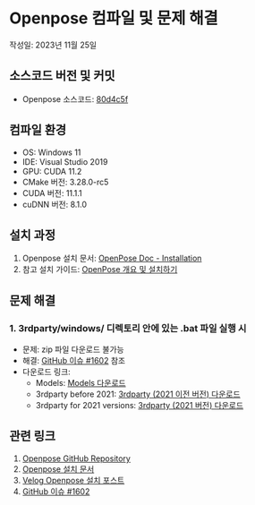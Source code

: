 # Openpose 컴파일 및 문제 해결
작성일: 2023년 11월 25일

## 소스코드 버전 및 커밋
- Openpose 소스코드: [80d4c5f](https://github.com/CMU-Perceptual-Computing-Lab/openpose/commit/80d4c5f7b25ba4c3bf5745ab7d0e6ccd3db8b242)

## 컴파일 환경
- OS: Windows 11
- IDE: Visual Studio 2019
- GPU: CUDA 11.2
- CMake 버전: 3.28.0-rc5
- CUDA 버전: 11.1.1
- cuDNN 버전: 8.1.0

## 설치 과정
1. Openpose 설치 문서: [OpenPose Doc - Installation](https://github.com/CMU-Perceptual-Computing-Lab/openpose/blob/master/doc/installation/0_index.md#windows-portable-demo)
2. 참고 설치 가이드: [OpenPose 개요 및 설치하기](https://velog.io/@oneul1213/OpenPose-%EA%B0%9C%EC%9A%94-%EB%B0%8F-%EC%84%A4%EC%B9%98%ED%95%98%EA%B8%B0)

## 문제 해결

### 1. 3rdparty/windows/ 디렉토리 안에 있는 .bat 파일 실행 시
   - 문제: zip 파일 다운로드 불가능
   - 해결: [GitHub 이슈 #1602](https://github.com/CMU-Perceptual-Computing-Lab/openpose/issues/1602) 참조
   - 다운로드 링크:
     - Models: [Models 다운로드](https://drive.google.com/file/d/1QCSxJZpnWvM00hx49CJ2zky7PWGzpcEh)
     - 3rdparty before 2021: [3rdparty (2021 이전 버전) 다운로드](https://drive.google.com/file/d/1mqPEnqCk5bLMZ3XnfvxA4Dao7pj0TErr)
     - 3rdparty for 2021 versions: [3rdparty (2021 버전) 다운로드](https://drive.google.com/file/d/1WvftDLLEwAxeO2A-n12g5IFtfLbMY9mG)

## 관련 링크
1. [Openpose GitHub Repository](https://github.com/sonwr/openpose)
2. [Openpose 설치 문서](https://github.com/CMU-Perceptual-Computing-Lab/openpose/blob/master/doc/installation/0_index.md#windows-portable-demo)
3. [Velog Openpose 설치 포스트](https://velog.io/@oneul1213/OpenPose-%EA%B0%9C%EC%9A%94-%EB%B0%8F-%EC%84%A4%EC%B9%98%ED%95%98%EA%B8%B0)
4. [GitHub 이슈 #1602](https://github.com/CMU-Perceptual-Computing-Lab/openpose/issues/1602)
